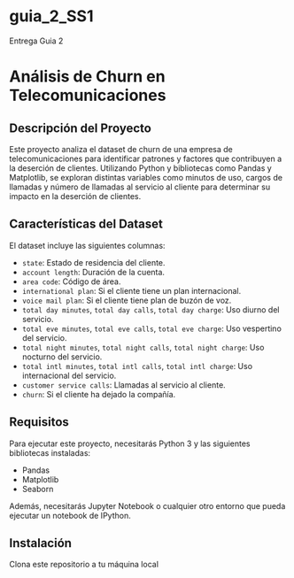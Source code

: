 # guia_2_SS1
Entrega Guia 2
# Análisis de Churn en Telecomunicaciones

## Descripción del Proyecto
Este proyecto analiza el dataset de churn de una empresa de telecomunicaciones para identificar patrones y factores que contribuyen a la deserción de clientes. Utilizando Python y bibliotecas como Pandas y Matplotlib, se exploran distintas variables como minutos de uso, cargos de llamadas y número de llamadas al servicio al cliente para determinar su impacto en la deserción de clientes.

## Características del Dataset
El dataset incluye las siguientes columnas:
- `state`: Estado de residencia del cliente.
- `account length`: Duración de la cuenta.
- `area code`: Código de área.
- `international plan`: Si el cliente tiene un plan internacional.
- `voice mail plan`: Si el cliente tiene plan de buzón de voz.
- `total day minutes`, `total day calls`, `total day charge`: Uso diurno del servicio.
- `total eve minutes`, `total eve calls`, `total eve charge`: Uso vespertino del servicio.
- `total night minutes`, `total night calls`, `total night charge`: Uso nocturno del servicio.
- `total intl minutes`, `total intl calls`, `total intl charge`: Uso internacional del servicio.
- `customer service calls`: Llamadas al servicio al cliente.
- `churn`: Si el cliente ha dejado la compañía.

## Requisitos
Para ejecutar este proyecto, necesitarás Python 3 y las siguientes bibliotecas instaladas:
- Pandas
- Matplotlib
- Seaborn

Además, necesitarás Jupyter Notebook o cualquier otro entorno que pueda ejecutar un notebook de IPython.

## Instalación
Clona este repositorio a tu máquina local
